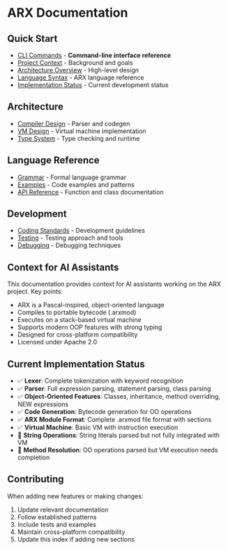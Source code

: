 # ARX Documentation

## Quick Start
- [CLI Commands](CLI_COMMANDS.md) - **Command-line interface reference**
- [Project Context](context/project-context.md) - Background and goals
- [Architecture Overview](architecture/overview.md) - High-level design
- [Language Syntax](language/syntax.md) - ARX language reference
- [Implementation Status](implementation-status.md) - Current development status

## Architecture
- [Compiler Design](architecture/compiler.md) - Parser and codegen
- [VM Design](architecture/vm.md) - Virtual machine implementation
- [Type System](architecture/type-system.md) - Type checking and runtime

## Language Reference
- [Grammar](language/grammar.md) - Formal language grammar
- [Examples](language/examples.md) - Code examples and patterns
- [API Reference](api/) - Function and class documentation

## Development
- [Coding Standards](development/coding-standards.md) - Development guidelines
- [Testing](development/testing.md) - Testing approach and tools
- [Debugging](development/debugging.md) - Debugging techniques

## Context for AI Assistants
This documentation provides context for AI assistants working on the ARX project. Key points:
- ARX is a Pascal-inspired, object-oriented language
- Compiles to portable bytecode (.arxmod)
- Executes on a stack-based virtual machine
- Supports modern OOP features with strong typing
- Designed for cross-platform compatibility
- Licensed under Apache 2.0

## Current Implementation Status
- ✅ **Lexer**: Complete tokenization with keyword recognition
- ✅ **Parser**: Full expression parsing, statement parsing, class parsing
- ✅ **Object-Oriented Features**: Classes, inheritance, method overriding, NEW expressions
- ✅ **Code Generation**: Bytecode generation for OO operations
- ✅ **ARX Module Format**: Complete .arxmod file format with sections
- ✅ **Virtual Machine**: Basic VM with instruction execution
- 🔄 **String Operations**: String literals parsed but not fully integrated with VM
- 🔄 **Method Resolution**: OO operations parsed but VM execution needs completion

## Contributing
When adding new features or making changes:
1. Update relevant documentation
2. Follow established patterns
3. Include tests and examples
4. Maintain cross-platform compatibility
5. Update this index if adding new sections
